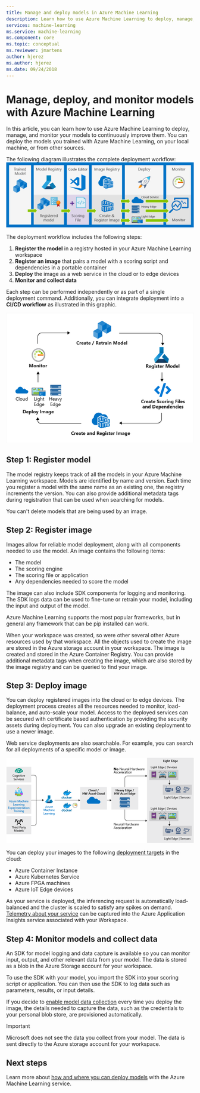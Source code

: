 ```yaml
---
title: Manage and deploy models in Azure Machine Learning
description: Learn how to use Azure Machine Learning to deploy, manage, and monitor your models to continuously improve them. You can deploy the models you trained with Azure Machine Learning, on your local machine, or from other sources.  
services: machine-learning
ms.service: machine-learning
ms.component: core
ms.topic: conceptual
ms.reviewer: jmartens
author: hjerez
ms.author: hjerez
ms.date: 09/24/2018
---
```


# Manage, deploy, and monitor models with Azure Machine Learning

In this article, you can learn how to use Azure Machine Learning to deploy, manage, and monitor your models to continuously improve them. You can deploy the models you trained with Azure Machine Learning, on your local machine, or from other sources. 

The following diagram illustrates the complete deployment workflow:
[ ![Deployment workflow for Azure Machine Learning](media/concept-model-management-and-deployment/deployment-pipeline.png) ](media/concept-model-management-and-deployment/deployment-pipeline.png#lightbox)

The deployment workflow includes the following steps:
1. **Register the model** in a registry hosted in your Azure Machine Learning workspace
1. **Register an image** that pairs a model with a scoring script and dependencies in a portable container 
1. **Deploy** the image as a web service in the cloud or to edge devices
1. **Monitor and collect data**

Each step can be performed independently or as part of a single deployment command. Additionally, you can integrate deployment into a **CI/CD workflow** as illustrated in this graphic.

[ !['Azure Machine Learning continuous integration/continuous deployment (CI/CD) cycle'](media/concept-model-management-and-deployment/model-ci-cd.png) ](media/concept-model-management-and-deployment/model-ci-cd.png#lightbox)


## Step 1: Register model

The model registry keeps track of all the models in your Azure Machine Learning workspace.
Models are identified by name and version. Each time you register a model with the same name as an existing one, the registry increments the version. You can also provide additional metadata tags during registration that can be used when searching for models.

You can't delete models that are being used by an image.

## Step 2: Register image

Images allow for reliable model deployment, along with all components needed to use the model. An image contains the following items:

* The model
* The scoring engine
* The scoring file or application
* Any dependencies needed to score the model

The image can also include SDK components for logging and monitoring. The SDK logs data can be used to fine-tune or retrain your model, including the input and output of the model.

Azure Machine Learning supports the most popular frameworks, but in general any framework that can be pip installed can work.

When your workspace was created, so were other several other Azure resources used by that workspace.
All the objects used to create the image are stored in the Azure storage account in your workspace. The image is created and stored in the Azure Container Registry. You can provide additional metadata tags when creating the image, which are also stored by the image registry and can be queried to find your image.

## Step 3: Deploy image

You can deploy registered images into the cloud or to edge devices. The deployment process creates all the resources needed to monitor, load-balance, and auto-scale your model. Access to the deployed services can be secured with certificate based authentication by providing the security assets during deployment. You can also upgrade an existing deployment to use a newer image.

Web service deployments are also searchable. For example, you can search for all deployments of a specific model or image.

[ ![Inferencing targets](media/concept-model-management-and-deployment/inferencing-targets.png) ](media/concept-model-management-and-deployment/inferencing-targets.png#lightbox)

You can deploy your images to the following [deployment targets](how-to-deploy-and-where.md) in the cloud:

* Azure Container Instance
* Azure Kubernetes Service
* Azure FPGA machines
* Azure IoT Edge devices

As your service is deployed, the inferencing request is automatically load-balanced and the cluster is scaled to satisfy any spikes on demand. [Telemetry about your service](https://docs.microsoft.com/python/api/azureml-telemetry/azureml.telemetry?view=azure-ml-py) can be captured into the Azure Application Insights service associated with your Workspace.

## Step 4: Monitor models and collect data

An SDK for model logging and data capture is available so you can monitor input, output, and other relevant data from your model. The data is stored as a blob in the Azure Storage account for your workspace.

To use the SDK with your model, you import the SDK into your scoring script or application. You can then use the SDK to log data such as parameters, results, or input details.

If you decide to [enable model data collection](how-to-enable-data-collection.md) every time you deploy the image, the details needed to capture the data, such as the credentials to your personal blob store, are provisioned automatically.

> [!Important]
> Microsoft does not see the data you collect from your model. The data is sent directly to the Azure storage account for your workspace.

## Next steps

Learn more about [how and where you can deploy models](how-to-deploy-and-where.md) with the Azure Machine Learning service.
